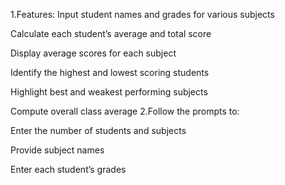 1.Features:
Input student names and grades for various subjects

Calculate each student’s average and total score

Display average scores for each subject

Identify the highest and lowest scoring students

Highlight best and weakest performing subjects

Compute overall class average
2.Follow the prompts to:

Enter the number of students and subjects

Provide subject names

Enter each student’s grades

